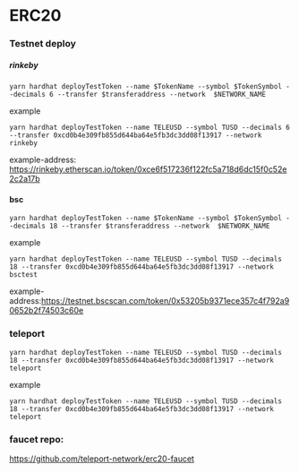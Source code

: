 # ERC20 


### Testnet deploy

##### rinkeby
```shell
yarn hardhat deployTestToken --name $TokenName --symbol $TokenSymbol --decimals 6 --transfer $transferaddress --network  $NETWORK_NAME
```

example
```shell
yarn hardhat deployTestToken --name TELEUSD --symbol TUSD --decimals 6 --transfer 0xcd0b4e309fb855d644ba64e5fb3dc3dd08f13917 --network rinkeby
```

example-address: https://rinkeby.etherscan.io/token/0xce6f517236f122fc5a718d6dc15f0c52e2c2a17b

#### bsc
```shell
yarn hardhat deployTestToken --name $TokenName --symbol $TokenSymbol --decimals 18 --transfer $transferaddress --network  $NETWORK_NAME
```

example
```shell
yarn hardhat deployTestToken --name TELEUSD --symbol TUSD --decimals 18 --transfer 0xcd0b4e309fb855d644ba64e5fb3dc3dd08f13917 --network bsctest
```
example-address:https://testnet.bscscan.com/token/0x53205b9371ece357c4f792a90652b2f74503c60e

### teleport
```shell
yarn hardhat deployTestToken --name TELEUSD --symbol TUSD --decimals 18 --transfer 0xcd0b4e309fb855d644ba64e5fb3dc3dd08f13917 --network teleport
```

example
```shell
yarn hardhat deployTestToken --name TELEUSD --symbol TUSD --decimals 18 --transfer 0xcd0b4e309fb855d644ba64e5fb3dc3dd08f13917 --network teleport
```

### faucet repo:
https://github.com/teleport-network/erc20-faucet
